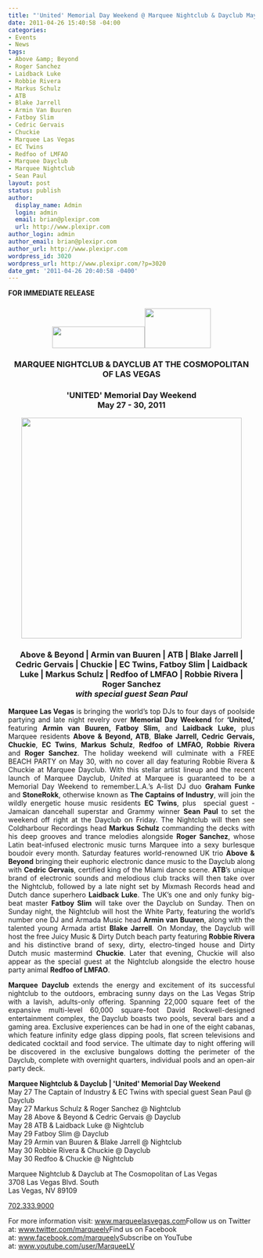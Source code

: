 ```yaml
---
title: "'United' Memorial Day Weekend @ Marquee Nightclub & Dayclub May 27-30"
date: 2011-04-26 15:40:58 -04:00
categories:
- Events
- News
tags:
- Above &amp; Beyond
- Roger Sanchez
- Laidback Luke
- Robbie Rivera
- Markus Schulz
- ATB
- Blake Jarrell
- Armin Van Buuren
- Fatboy Slim
- Cedric Gervais
- Chuckie
- Marquee Las Vegas
- EC Twins
- Redfoo of LMFAO
- Marquee Dayclub
- Marquee Nightclub
- Sean Paul
layout: post
status: publish
author:
  display_name: Admin
  login: admin
  email: brian@plexipr.com
  url: http://www.plexipr.com
author_login: admin
author_email: brian@plexipr.com
author_url: http://www.plexipr.com
wordpress_id: 3020
wordpress_url: http://www.plexipr.com/?p=3020
date_gmt: '2011-04-26 20:40:58 -0400'
---
```


<div style="text-align: left;"><strong>FOR IMMEDIATE RELEASE</strong></div>
<div style="text-align: center;"><strong> </strong></div>
<div>
<h3 style="text-align: center;"><a href="http://www.plexipr.com/wp-content/uploads/2011/04/plexipr_marqueesig.jpg"><img class="aligncenter size-full wp-image-3027" title="plexipr_marqueesig" src="http://www.plexipr.com/wp-content/uploads/2011/04/plexipr_marqueesig.jpg" alt="" width="189" height="44" /></a><a href="http://www.plexipr.com/wp-content/uploads/2011/04/plexipr_TheCosmopolitan.png"><img class="aligncenter size-full wp-image-3028" title="plexipr_TheCosmopolitan" src="http://www.plexipr.com/wp-content/uploads/2011/04/plexipr_TheCosmopolitan.png" alt="" width="135" height="81" /></a><strong> </strong></h3>
<h3 style="text-align: center;"><strong>MARQUEE NIGHTCLUB &amp; DAYCLUB </strong><strong>AT THE COSMOPOLITAN OF LAS VEGAS</strong></h3>
<h3 style="text-align: center;">'UNITED' <strong>Memorial Day Weekend<br />
May 27 - 30, 2011</strong></h3>
<p style="text-align: center;"><strong><a href="http://www.plexipr.com/wp-content/uploads/2011/04/plexipr_unitedlogo_1.png"><img class="aligncenter size-full wp-image-3029" title="plexipr_unitedlogo_1" src="http://www.plexipr.com/wp-content/uploads/2011/04/plexipr_unitedlogo_1.png" alt="" width="450" /></a><br />
</strong></p>
<div><strong><em> </em></strong></div>
<h3 style="text-align: center;"><strong>Above &amp; Beyond | Armin van Buuren | ATB | Blake Jarrell | Cedric Gervais | Chuckie | EC Twins, Fatboy Slim | Laidback Luke | Markus Schulz | Redfoo of LMFAO | Robbie Rivera | Roger Sanchez</strong><em><strong><br />
with special guest Sean Paul</strong></em></h3>
<div>
<p style="text-align: justify;"><strong>Marquee Las Vegas</strong> is bringing the world’s top DJs to four days of poolside partying and late night revelry over <strong>Memorial Day Weekend</strong> for <strong>‘United,</strong><strong>’</strong> featuring <strong>Armin van Buuren, Fatboy Slim,</strong> and <strong>Laidback Luke,</strong> plus Marquee residents <strong>Above &amp; Beyond, ATB</strong>, <strong>Blake Jarrell, Cedric Gervais, Chuckie</strong>, <strong>EC Twins</strong>, <strong>Markus Schulz</strong>, <strong>Redfoo of LMFAO, Robbie Rivera</strong> and <strong>Roger Sanchez</strong>. The holiday weekend will culminate with a FREE BEACH PARTY on May 30, with no cover all day featuring Robbie Rivera &amp; Chuckie at Marquee Dayclub. With this stellar artist lineup and the recent launch of Marquee Dayclub, <em>United</em> at Marquee is guaranteed to be a Memorial Day Weekend to remember.L.A.’s A-list DJ duo <strong>Graham Funke</strong> and <strong>StoneRokk</strong>, otherwise known as <strong>The Captains of Industry</strong>, will join the wildly energetic house music residents <strong>EC Twins</strong>, plus  special guest - Jamaican dancehall superstar and Grammy winner <strong>Sean Paul</strong> to set the weekend off right at the Dayclub on Friday. The Nightclub will then see Coldharbour Recordings head <strong>Markus Schulz</strong> commanding the decks with his deep grooves and trance melodies alongside <strong>Roger Sanchez</strong>, whose Latin beat-infused electronic music turns Marquee into a sexy burlesque boudoir every month. Saturday features world-renowned UK trio <strong>Above &amp; Beyond</strong> bringing their euphoric electronic dance music to the Dayclub along with <strong>Cedric Gervais</strong>, certified king of the Miami dance scene. <strong>ATB</strong>’s unique brand of electronic sounds and melodious club tracks will then take over the Nightclub, followed by a late night set by Mixmash Records head and Dutch dance superhero <strong>Laidback Luke</strong>. The UK’s one and only funky big-beat master <strong>Fatboy Slim</strong> will take over the Dayclub on Sunday. Then on Sunday night, the Nightclub will host the White Party, featuring the world’s number one DJ and Armada Music head <strong>Armin van Buuren</strong>, along with the talented young Armada artist <strong>Blake Jarrell</strong>. On Monday, the Dayclub will host the free Juicy Music &amp; Dirty Dutch beach party featuring <strong>Robbie Rivera</strong> and his distinctive brand of sexy, dirty, electro-tinged house and Dirty Dutch music mastermind <strong>Chuckie</strong>. Later that evening, Chuckie will also appear as the special guest at the Nightclub alongside the electro house party animal <strong>Redfoo of LMFAO</strong>.<strong> </strong><strong> </strong></p>
<p style="text-align: justify;"><strong>Marquee</strong> <strong>Dayclub</strong> extends the energy and excitement of its successful nightclub to the outdoors, embracing sunny days on the Las Vegas Strip with a lavish, adults-only offering. Spanning 22,000 square feet of the expansive multi-level 60,000 square-foot David Rockwell-designed entertainment complex, the Dayclub boasts two pools, several bars and a gaming area. Exclusive experiences can be had in one of the eight cabanas, which feature infinity edge glass dipping pools, flat screen televisions and dedicated cocktail and food service. The ultimate day to night offering will be discovered in the exclusive bungalows dotting the perimeter of the Dayclub, complete with overnight quarters, individual pools and an open-air party deck.</p>
<p><strong>Marquee Nightclub &amp; Dayclub | 'United' Memorial Day Weekend</strong><br />
May 27 The Captain of Industry &amp; EC Twins with special guest Sean Paul @ Dayclub<br />
May 27 Markus Schulz &amp; Roger Sanchez @ Nightclub<br />
May 28 Above &amp; Beyond &amp; Cedric Gervais @ Dayclub<br />
May 28 ATB &amp; Laidback Luke @ Nightclub<br />
May 29 Fatboy Slim @ Dayclub<br />
May 29 Armin van Buuren &amp; Blake Jarrell @ Nightclub<br />
May 30 Robbie Rivera &amp; Chuckie @ Dayclub<br />
May 30 Redfoo &amp; Chuckie @ Nightclub</p>
<p>Marquee Nightclub &amp; Dayclub at The Cosmopolitan of Las Vegas<br />
3708 Las Vegas Blvd. South<br />
Las Vegas, NV 89109</p>
<p><a href="tel:702.333.9000" target="_blank">702.333.9000</a></p>
<p>For more information visit: <a href="http://t.ymlp9.net/usswearahbuadaejqataqeuh/click.php" target="_blank">www.marqueelasvegas.com</a>Follow us on Twitter at: <a href="http://t.ymlp9.net/usswmapahbuacaejqaxaqeuh/click.php" target="_blank">www.twitter.com/marqueelv</a>Find us on Facebook at: <a href="http://t.ymlp9.net/usswjakahbuaxaejqaraqeuh/click.php" target="_blank">www.facebook.com/marqueelv</a>Subscribe on YouTube at: <a href="http://t.ymlp9.net/usswbapahbuaraejqataqeuh/click.php" target="_blank">www.youtube.com/user/MarqueeLV</a></p>
</div>
</div>
<p>﻿</p>
